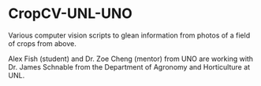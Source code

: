 # CropCV-UNL-UNO
Various computer vision scripts to glean information from photos of a field of crops from above.

Alex Fish (student) and Dr. Zoe Cheng (mentor) from UNO are working with Dr. James Schnable from the Department of Agronomy and Horticulture at UNL.
